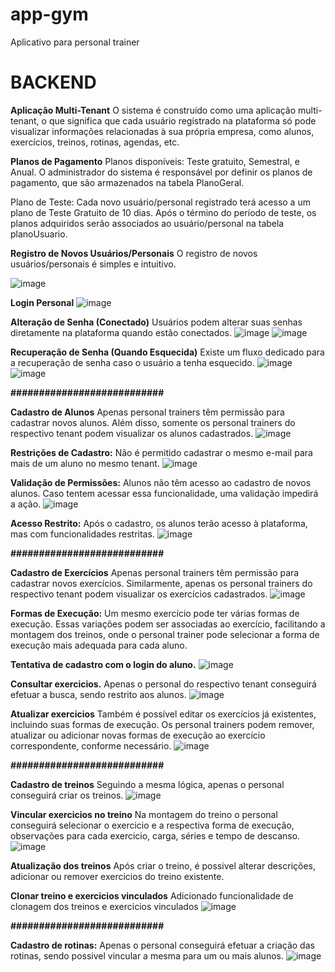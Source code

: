 # app-gym
Aplicativo para personal trainer



# BACKEND

**Aplicação Multi-Tenant**
O sistema é construído como uma aplicação multi-tenant, o que significa que cada usuário registrado na plataforma só pode visualizar informações relacionadas à sua própria empresa, como alunos, exercícios, treinos, rotinas, agendas, etc.

**Planos de Pagamento**
Planos disponíveis: Teste gratuito, Semestral, e Anual. O administrador do sistema é responsável por definir os planos de pagamento, que são armazenados na tabela PlanoGeral.

Plano de Teste: Cada novo usuário/personal registrado terá acesso a um plano de Teste Gratuito de 10 dias. Após o término do período de teste, os planos adquiridos serão associados ao usuário/personal na tabela planoUsuario.

**Registro de Novos Usuários/Personais**
O registro de novos usuários/personais é simples e intuitivo.

   ![image](https://github.com/user-attachments/assets/d7bc3044-ffa9-4314-a409-1bb8bc0af350)

**Login Personal**
    ![image](https://github.com/user-attachments/assets/779bb256-a504-4e44-af99-174f07184fa4)
   
**Alteração de Senha (Conectado)**
Usuários podem alterar suas senhas diretamente na plataforma quando estão conectados.
  ![image](https://github.com/user-attachments/assets/0be6e491-6f84-4ab7-87ee-09d55dbb2a01)
  ![image](https://github.com/user-attachments/assets/1a0fac8d-1ee9-4461-926c-d9c29645af53)

**Recuperação de Senha (Quando Esquecida)**
Existe um fluxo dedicado para a recuperação de senha caso o usuário a tenha esquecido.
 ![image](https://github.com/user-attachments/assets/1636f363-cd27-4163-8533-64567865fa3f)
 ![image](https://github.com/user-attachments/assets/b396a89f-5d29-47a9-8972-92c3ac98abf2)

**###########################**

**Cadastro de Alunos**
Apenas personal trainers têm permissão para cadastrar novos alunos. Além disso, somente os personal trainers do respectivo tenant podem visualizar os alunos cadastrados.
   ![image](https://github.com/user-attachments/assets/db54d545-5245-476e-82af-3315bce90a08)
   
**Restrições de Cadastro:**
Não é permitido cadastrar o mesmo e-mail para mais de um aluno no mesmo tenant.
  ![image](https://github.com/user-attachments/assets/9be99211-285b-4e17-836e-29297dcc4826)

**Validação de Permissões:**
Alunos não têm acesso ao cadastro de novos alunos. Caso tentem acessar essa funcionalidade, uma validação impedirá a ação.
   ![image](https://github.com/user-attachments/assets/0752041c-6f91-4f1a-ae22-da07e166b2ff)

**Acesso Restrito:**
Após o cadastro, os alunos terão acesso à plataforma, mas com funcionalidades restritas.
   ![image](https://github.com/user-attachments/assets/d46652de-2123-4a66-a339-2d9fc56b7764)

**###########################**

**Cadastro de Exercícios**
Apenas personal trainers têm permissão para cadastrar novos exercícios. Similarmente, apenas os personal trainers do respectivo tenant podem visualizar os exercícios cadastrados.
    ![image](https://github.com/user-attachments/assets/a05c6c14-c9ed-4442-9159-8fa375615279)

**Formas de Execução:**
Um mesmo exercício pode ter várias formas de execução. Essas variações podem ser associadas ao exercício, facilitando a montagem dos treinos, onde o personal trainer pode selecionar a forma de execução mais adequada para cada aluno.

**Tentativa de cadastro com o login do aluno.**
    ![image](https://github.com/user-attachments/assets/81cf6f94-fdbd-4fa7-817d-91e3b2f6f33a)

**Consultar exercicios.**
Apenas o personal do respectivo tenant conseguirá efetuar a busca, sendo restrito aos alunos.
![image](https://github.com/user-attachments/assets/963acb6b-1997-42cb-8cc1-68e47f82d877)

**Atualizar exercicios**
Também é possível editar os exercícios já existentes, incluindo suas formas de execução. Os personal trainers podem remover, atualizar ou adicionar novas formas de execução ao exercício correspondente, conforme necessário.
![image](https://github.com/user-attachments/assets/f54a4d38-0ed1-4103-8d50-3432aae275f4)

**###########################**

**Cadastro de treinos**
Seguindo a mesma lógica, apenas o personal conseguirá criar os treinos.
![image](https://github.com/user-attachments/assets/8f08e07c-ec80-41be-9af7-9b0979294dba)

**Vincular exercicios no treino**
Na montagem do treino o personal conseguirá selecionar o exercicio e a respectiva forma de execução, observações para cada exercicio, carga, séries e tempo de descanso.
![image](https://github.com/user-attachments/assets/a1261080-0ecc-48ed-acf4-abebcf1ae16e)

**Atualização dos treinos**
Após criar o treino, é possivel alterar descrições, adicionar ou remover exercicios do treino existente.

**Clonar treino e exercicios vinculados**
Adicionado funcionalidade de clonagem dos treinos e exercicios vinculados
![image](https://github.com/user-attachments/assets/34af7984-3d8d-48ce-839e-b5bf5cfcf613)

**###########################**

**Cadastro de rotinas:**
Apenas o personal conseguirá efetuar a criação das rotinas, sendo possivel vincular a mesma para um ou mais alunos.
![image](https://github.com/user-attachments/assets/e81de742-c1bb-4d79-b82e-bcc142fe5875)












  

